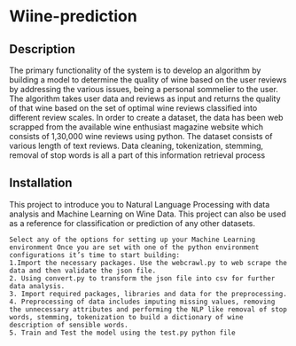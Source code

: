 # Wiine-prediction

## Description
The primary functionality of the system is to develop an algorithm by building a model to determine the quality of wine based on the user reviews by addressing the various issues, being a personal sommelier to the user. The algorithm takes user data and reviews as input and returns the quality of that wine based on the set of optimal wine reviews classified into different review scales. In order to create a dataset, the data has been web scrapped from the available wine enthusiast magazine website which consists of 1,30,000 wine reviews using python. The dataset consists of various length of text reviews. Data cleaning, tokenization, stemming, removal of stop words is all a part of this information retrieval process
		
## Installation
This project to introduce you to Natural Language Processing with data analysis and Machine Learning on Wine Data. This project can also be used as a reference for classification or prediction of any other datasets. 

	Select any of the options for setting up your Machine Learning environment Once you are set with one of the python environment configurations it’s time to start building:
	1.Import the necessary packages. Use the webcrawl.py to web scrape the data and then validate the json file. 
	2. Using convert.py to transform the json file into csv for further data analysis. 
	3. Import required packages, libraries and data for the preprocessing. 
	4. Preprocessing of data includes imputing missing values, removing the unnecessary attributes and performing the NLP like removal of stop words, stemming, tokenization to build a dictionary of wine description of sensible words. 
	5. Train and Test the model using the test.py python file
